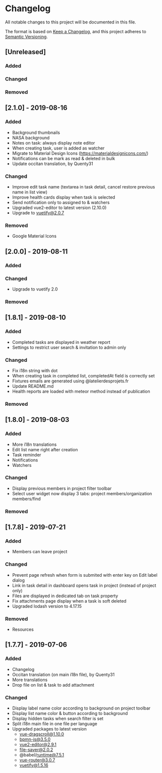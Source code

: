 # Changelog
All notable changes to this project will be documented in this file.

The format is based on [Keep a Changelog](https://keepachangelog.com/en/1.0.0/),
and this project adheres to [Semantic Versioning](https://semver.org/spec/v2.0.0.html).

## [Unreleased]
### Added

### Changed

### Removed

## [2.1.0] - 2019-08-16
### Added
- Background thumbnails
- NASA background
- Notes on task: always display note editor
- When creating task, user is added as watcher
- Migrate to Material Design Icons (https://materialdesignicons.com/)
- Notifications can be mark as read & deleted in bulk
- Update occitan translation, by Quenty31

### Changed
- Improve edit task name (textarea in task detail, cancel restore previous name in list view)
- Improve health cards display when task is selected
- Send notification only to assigned to & watchers
- Upgraded vue2-editor to latest version (2.10.0)
- Upgrade to vuetify@2.0.7

### Removed
- Google Material Icons

## [2.0.0] - 2019-08-11
### Added

### Changed
- Upgrade to vuetify 2.0

### Removed

## [1.8.1] - 2019-08-10
### Added
- Completed tasks are displayed in weather report
- Settings to restrict user search & invitation to admin only 

### Changed
- Fix i18n string with dot 
- When creating task in completed list, completedAt field is correctly set
- Fixtures emails are generated using @latelierdesprojets.fr
- Update README.md
- Health reports are loaded with meteor method instead of publication

### Removed

## [1.8.0] - 2019-08-03
### Added
- More i18n translations
- Edit list name right after creation
- Task reminder
- Notifications
- Watchers

### Changed
- Display previous members in project filter toolbar
- Select user widget now display 3 tabs: project members/organization members/find

### Removed

## [1.7.8] - 2019-07-21
### Added
- Members can leave project

### Changed
- Prevent page refresh when form is submited with enter key on Edit label dialog
- Link in task detail in dashboard opens task in project (instead of project only)
- Files are displayed in dedicated tab on task property
- Fix attachments page display when a task is soft deleted
- Upgraded lodash version to 4.17.15

### Removed
- Resources

## [1.7.7] - 2019-07-06
### Added
- Changelog
- Occitan translation (on main i18n file), by Quenty31
- More translations
- Drop file on list & task to add attachment

### Changed
- Display label name color according to background on project toolbar
- Display list name color & button according to background
- Display hidden tasks when search filter is set
- Split i18n main file in one file per language
- Upgraded packages to latest version 
  + vue-dragscroll@1.10.0
  + bpmn-js@3.5.0
  + vue2-editor@2.9.1
  + file-saver@2.0.2
  + @babel/runtime@7.5.1
  + vue-router@3.0.7
  + vuetify@1.5.16
